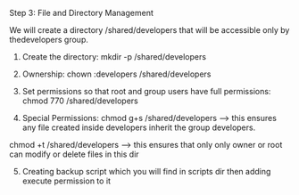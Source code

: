 Step 3: File and Directory Management

We will create a directory /shared/developers that will be accessible only by thedevelopers group.

1. Create the directory:
mkdir -p /shared/developers

2. Ownership:
chown :developers /shared/developers

3. Set permissions so that root and group users have full permissions:
chmod 770 /shared/developers 

4. Special Permissions:
chmod g+s /shared/developers --> this ensures any file created inside developers inherit the group developers.

chmod +t /shared/developers --> this ensures that only only owner or root can modify or delete files in this dir 

5. Creating backup script which you will find in scripts dir then adding execute permission to it 
